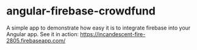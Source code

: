 # angular-firebase-crowdfund
A simple app to demonstrate how easy it is to integrate firebase into your Angular app. See it in action: https://incandescent-fire-2805.firebaseapp.com/
